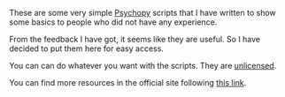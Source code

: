 These are some very simple [Psychopy](http://www.psychopy.org/) scripts that I have written to show some basics to people who did not have any experience.

From the feedback I have got, it seems like they are useful. So I have decided to put them here for easy access.

You can can do whatever you want with the scripts. They are [unlicensed](../minimalist_psychopy_examples/master/LICENSE).

You can find more resources in the official site following [this link](http://www.psychopy.org/resources/resources.html).
